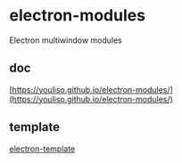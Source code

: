 # electron-modules

Electron multiwindow modules

## doc

[https://youliso.github.io/electron-modules/](https://youliso.github.io/electron-modules/)

## template

[electron-template](https://github.com/youliso/electron-template)
